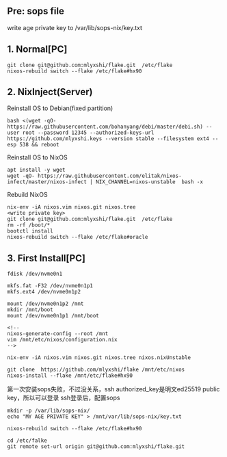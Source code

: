 ## Pre: sops file
write age private key to /var/lib/sops-nix/key.txt

## 1. Normal[PC]
```
git clone git@github.com:mlyxshi/flake.git  /etc/flake
nixos-rebuild switch --flake /etc/flake#hx90
```

## 2. NixInject(Server)

Reinstall OS to Debian(fixed partition)
```
bash <(wget -qO- https://raw.githubusercontent.com/bohanyang/debi/master/debi.sh) --user root --password 12345 --authorized-keys-url https://github.com/mlyxshi.keys --version stable --filesystem ext4 --esp 538 && reboot
```

Reinstall OS to NixOS
```
apt install -y wget 
wget -qO- https://raw.githubusercontent.com/elitak/nixos-infect/master/nixos-infect | NIX_CHANNEL=nixos-unstable  bash -x
```

Rebuild NixOS
```
nix-env -iA nixos.vim nixos.git nixos.tree
<write private key>
git clone git@github.com:mlyxshi/flake.git  /etc/flake
rm -rf /boot/*
bootctl install
nixos-rebuild switch --flake /etc/flake#oracle
```

## 3. First Install[PC]
```
fdisk /dev/nvme0n1

mkfs.fat -F32 /dev/nvme0n1p1
mkfs.ext4 /dev/nvme0n1p2

mount /dev/nvme0n1p2 /mnt
mkdir /mnt/boot
mount /dev/nvme0n1p1 /mnt/boot

<!-- 
nixos-generate-config --root /mnt
vim /mnt/etc/nixos/configuration.nix 
-->

nix-env -iA nixos.vim nixos.git nixos.tree nixos.nixUnstable

git clone  https://github.com/mlyxshi/flake /mnt/etc/nixos 
nixos-install --flake /mnt/etc/flake#hx90
```

第一次安装sops失败，不过没关系，ssh authorized_key是明文ed25519 public key，所以可以登录
ssh登录后，配置sops

```
mkdir -p /var/lib/sops-nix/
echo "MY AGE PRIVATE KEY" > /mnt/var/lib/sops-nix/key.txt
```

```
nixos-rebuild switch --flake /etc/flake#hx90

cd /etc/falke
git remote set-url origin git@github.com:mlyxshi/flake.git
```
